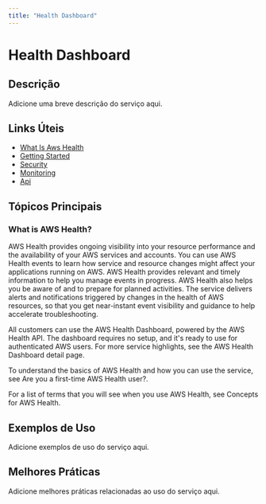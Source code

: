 ```yaml
---
title: "Health Dashboard"
---
```


# Health Dashboard

## Descrição

Adicione uma breve descrição do serviço aqui.

## Links Úteis

- [What Is Aws Health](https://docs.aws.amazon.com/health/latest/ug/what-is-aws-health.html)
- [Getting Started](https://docs.aws.amazon.com/health/latest/ug/getting-started.html)
- [Security](https://docs.aws.amazon.com/health/latest/ug/security.html)
- [Monitoring](https://docs.aws.amazon.com/health/latest/ug/monitoring.html)
- [Api](https://docs.aws.amazon.com/health/latest/ug/api.html)

## Tópicos Principais

### What is AWS Health?

AWS Health provides ongoing visibility into your resource performance and the
        availability of your AWS services and accounts. You can use AWS Health
            events to learn how service and resource changes might affect your
        applications running on AWS. AWS Health provides relevant and timely information to help
        you manage events in progress. AWS Health also helps you be aware of and to prepare for
        planned activities. The service delivers alerts and notifications triggered by changes in
        the health of AWS resources, so that you get near-instant event visibility and
        guidance to help accelerate troubleshooting.

All customers can use the AWS Health Dashboard, powered by the AWS Health API. The dashboard
        requires no setup, and it's ready to use for authenticated AWS users. For more service highlights, see the AWS Health Dashboard detail
            page.

To understand the basics of AWS Health and how you can use the service, see Are you a first-time AWS Health user?.

For a list of terms that you will see when you use AWS Health, see Concepts for AWS Health.

## Exemplos de Uso

Adicione exemplos de uso do serviço aqui.

## Melhores Práticas

Adicione melhores práticas relacionadas ao uso do serviço aqui.
